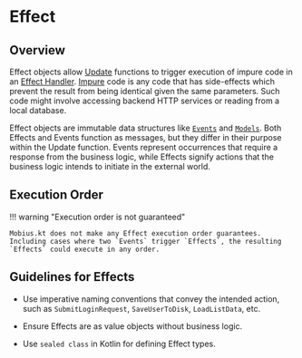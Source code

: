 # Effect

## Overview

Effect objects allow [Update](update.md) functions to trigger execution of impure code in
an [Effect Handler](effect-handler.md).
[Impure](../patterns/pure-vs-impure-functions.md) code is any code that has side-effects which prevent the result from
being identical given the same parameters.
Such code might involve accessing backend HTTP services or reading from a local database.

Effect objects are immutable data structures like [`Events`](event.md) and [`Models`](model.md).
Both Effects and Events function as messages, but they differ in their purpose within the Update function.
Events represent occurrences that require a response from the business logic, while Effects signify actions that the
business logic intends to initiate in the external world.

## Execution Order

!!! warning "Execution order is not guaranteed"

    Mobius.kt does not make any Effect execution order guarantees.
    Including cases where two `Events` trigger `Effects`, the resulting `Effects` could execute in any order.

## Guidelines for Effects

- Use imperative naming conventions that convey the intended action, such
  as `SubmitLoginRequest`, `SaveUserToDisk`, `LoadListData`, etc.

- Ensure Effects are as value objects without business logic.

- Use `sealed class` in Kotlin for defining Effect types.